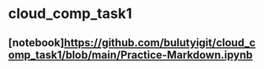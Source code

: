 # cloud_comp_task1

## [notebook]https://github.com/bulutyigit/cloud_comp_task1/blob/main/Practice-Markdown.ipynb

